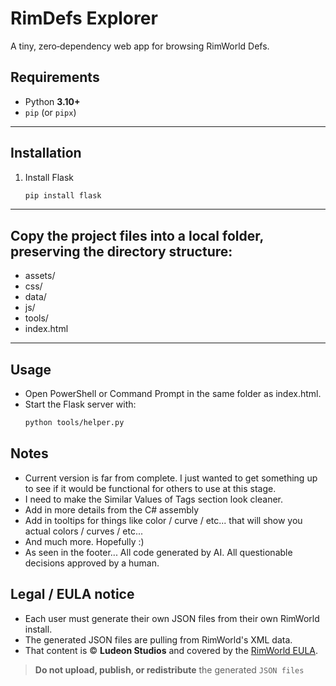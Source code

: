 # RimDefs Explorer

A tiny, zero‑dependency web app for browsing RimWorld Defs.  

## Requirements
- Python **3.10+**
- `pip` (or `pipx`)

---

## Installation
1. Install Flask
   ```bash
   pip install flask
   ```

---

## Copy the project files into a local folder, preserving the directory structure:
- assets/
- css/
- data/
- js/
- tools/
- index.html

---

## Usage
- Open PowerShell or Command Prompt in the same folder as index.html.
- Start the Flask server with:
  ```bash
  python tools/helper.py
  ```

## Notes
- Current version is far from complete.  I just wanted to get something up to see if it would be functional for others to use at this stage.
- I need to make the Similar Values of Tags section look cleaner.
- Add in more details from the C# assembly
- Add in tooltips for things like color / curve / etc... that will show you actual colors / curves / etc...
- And much more.  Hopefully :)
- As seen in the footer... All code generated by AI. All questionable decisions approved by a human.

## Legal / EULA notice
- Each user must generate their own JSON files from their own RimWorld install.
- The generated JSON files are pulling from RimWorld's XML data.
- That content is © **Ludeon Studios** and covered by the
[RimWorld EULA](https://store.steampowered.com/eula/294100_eula_1).
> **Do not upload, publish, or redistribute** the generated `JSON files`
